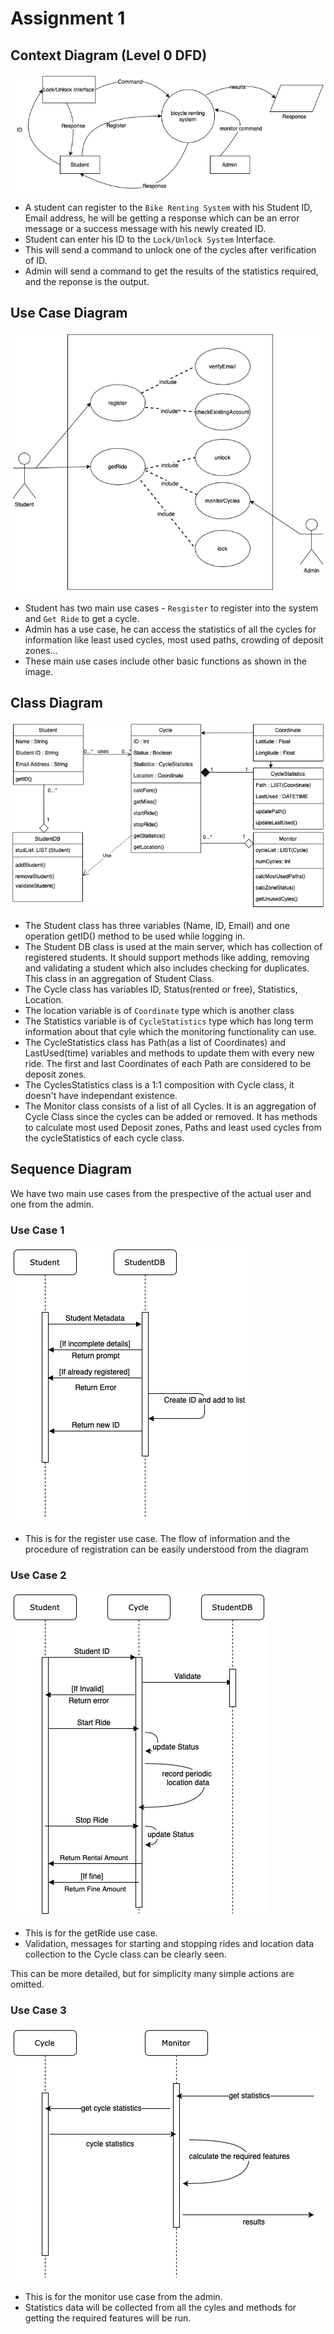 # Assignment 1

## Context Diagram (Level 0 DFD)

![Context Diagram](Images/Assignment1-ContextDiagram.png)

* A student can register to the `Bike Renting System` with his Student ID, Email address, he will be getting a response which can be an error message or a success message with his newly created ID.
* Student can enter his ID to the `Lock/Unlock System` Interface. 
* This will send a command to unlock one of the cycles after verification of ID.
* Admin will send a command to get the results of the statistics required, and the reponse is the output.

## Use Case Diagram

![Use Case Diagram](Images/Assignment1-UseCaseDiagram.png)

* Student has two main use cases - `Resgister` to register into the system and `Get Ride` to get a cycle.
* Admin has a use case, he can access the statistics of all the cycles for information like least used cycles, most used paths, crowding of deposit zones...
* These main use cases include other basic functions as shown in the image.

## Class Diagram

![Class Diagram](Images/Assignment1-ClassDiagram.png)

* The Student class has three variables (Name, ID, Email) and one operation getID() method to be used while logging in.
* The Student DB class is used at the main server, which has collection of registered students. It should support methods like adding, removing and validating a student which also includes checking for duplicates. This class in an aggregation of Student Class.
* The Cycle class has variables ID, Status(rented or free), Statistics, Location.
* The location variable is of `Coordinate` type which is another class
* The Statistics variable is of `CycleStatistics` type which has long term information about that cyle which the monitoring functionality can use.
* The CycleStatistics class has Path(as a list of Coordinates) and LastUsed(time) variables and methods to update them with every new ride. The first and last Coordinates of each Path are considered to be deposit zones.
* The CyclesStatistics class is a 1:1 composition with Cycle class, it doesn't have independant existence.
* The Monitor class consists of a list of all Cycles. It is an aggregation of Cycle Class since the cycles can be added or removed. It has methods to calculate most used Deposit zones, Paths and least used cycles from the cycleStatistics of each cycle class.

## Sequence Diagram

We have two main use cases from the prespective of the actual user and one from the admin.

### Use Case 1

![Sequence1](Images/Assignment1-SequenceDiagram-1.png)

* This is for the register use case. The flow of information and the procedure of registration can be easily understood from the diagram

### Use Case 2

![Sequence2](Images/Assignment1-SequenceDiagram-2.png)

* This is for the getRide use case. 
* Validation, messages for starting and stopping rides and location data collection to the Cycle class can be clearly seen.

This can be more detailed, but for simplicity many simple actions are omitted.

### Use Case 3

![Sequence2](Images/Assignment1-SequenceDiagram-3.png)

* This is for the monitor use case from the admin.
* Statistics data will be collected from all the cyles and methods for getting the required features will be run.
